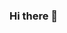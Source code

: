 ### Hi there 👋

<!--
**devnicius/devnicius** is a ✨ _special_ ✨ repository because its `README.md` (this file) appears on your GitHub profile.

<h1 align="center">Olá 👋, sou Vinícius</h1>
<h3 align="center">Um apaixonado desenvolvedor full stack do Brasil</h3>

<p align="left"> <img src= "https://komarev.com/ghpvc/?username=devnicius&label=Profile%20views&color=0e75b6&style=flat" alt="devnicius" /> </p>

- 🔭 Atualmente estou trabalhando em [Meu portfólio](devnicius. tech)

- 🌱 Atualmente estou aprendendo **Advanced Front-end, Back-end, Cloud e mais no curso TransformaTec.**

- 👨‍💻 Todos os meus projetos estão disponíveis em [devnicius.tech](devnicius.tech )

- 💬 Pergunte-me sobre **reagir**

- 📫 Como entrar em contato comigo **devnicius@protonmail.com**

<h3 align="left">Conecte-se comigo:</h3>
<p align="esquerda">
<a href="https://linkedin.com/in/https://www.linkedin.com/in/devnicius/" target="blank"><img align="center" src="https:// raw.githubusercontent.com/rahuldkjain/github-profile-readme-generator/master/src/images/icons/Social/linked-in-alt.svg" alt="https://www.linkedin.com/in/devnicius /" height="30" width="40" /></a>
</p>

<h3 align="left">Idiomas e ferramentas:</h3>
<p align="left"> <a href="https://aws.amazon.com" target="_blank" rel="noreferrer"> <img src="https://raw.githubusercontent.com/devicons /devicon/master/icons/amazonwebservices/amazonwebservices-original-wordmark.svg" alt="aws" width="40" height="40"/> </a> <a href="https://azure.microsoft .com/en-in/" target="_blank" rel="noreferrer"> <img src="https://www.vectorlogo.zone/logos/microsoft_azure/microsoft_azure-icon.svg" alt="azure" largura ="40" height="40"/> </a> <a href="https://getbootstrap.com" target="_blank" rel="noreferrer"> <img src="https://raw.githubusercontent.com/devicons/devicon/master/icons/bootstrap/bootstrap-plain-wordmark.svg" alt="bootstrap" width="40" height="40"/> < /a> <a href="https://www.cprogramming.com/" target="_blank" rel="noreferrer"> <img src="https://raw.githubusercontent.com/devicons/devicon/master /icons/c/c-original.svg" alt="c" width="40" height="40"/> </a> <a href="https://www.w3schools.com/css/" target="_blank" rel="noreferrer"> <img src="https://raw.githubusercontent.com/devicons/devicon/master/icons/css3/css3-original-wordmark.svg" alt="css3" largura ="40" altura="40"/> </a> <a href="https://www.figma.com/" target="_blank" rel="noreferrer"> <img src="https://www.vectorlogo.zone/ logos/figma/figma-icon.svg" alt="figma" width="40" height="40"/> </a> <a href="https://git-scm.com/" target=" _blank" rel="noreferrer"> <img src="https://www.vectorlogo.zone/logos/git-scm/git-scm-icon.svg" alt="git" width="40" height=" 40"/> </a> <a href="https://heroku.com" target="_blank" rel="noreferrer"> <img src="https://www.vectorlogo.zone/logos/heroku /heroku-icon.svg" alt="heroku" width="40" height="40"/> </a> <a href="https://www.w3.org/html/" target="_blank" rel="noreferrer"> <img src ="https://raw.githubusercontent.com/devicons/devicon/master/icons/html5/html5-original-wordmark.svg" alt="html5" width="40" height="40"/> </a > <a href="https://www.java.com" target="_blank" rel="noreferrer"> <img src="https://raw.githubusercontent.com/devicons/devicon/master/icons/ java/java-original.svg" alt="java" width="40" height="40"/> </a> <a href="https://developer.mozilla.org/en-US/docs/ Web/JavaScript"target="_blank" rel="noreferrer"> <img src="https://raw.githubusercontent.com/devicons/devicon/master/icons/javascript/javascript-original.svg" alt="javascript" width=" 40" height="40"/> </a> <a href="https://www.linux.org/" target="_blank" rel="noreferrer"> <img src="https://raw .githubusercontent.com/devicons/devicon/master/icons/linux/linux-original.svg" alt="linux" width="40" height="40"/> </a> <a href="https:/ /mariadb.org/" target="_blank" rel="noreferrer"> <img src="https://www.vectorlogo.zone/logos/mariadb/mariadb-icon.svg" alt="mariadb"largura="40" altura="40"/> </a> <a href="https://www.mysql.com/" target="_blank" rel="noreferrer"> <img src="https: //raw.githubusercontent.com/devicons/devicon/master/icons/mysql/mysql-original-wordmark.svg" alt="mysql" width="40" height="40"/> </a> <a href ="https://nodejs.org" target="_blank" rel="noreferrer"> <img src="https://raw.githubusercontent.com/devicons/devicon/master/icons/nodejs/nodejs-original- wordmark.svg" alt="nodejs" width="40" height="40"/> </a> <a href="https://www.oracle.com/" target="_blank" rel="noreferrer"> <img src="https://raw.githubusercontent.com/devicons/devicon/master/icons/oracle/oracle-original.svg" alt="oracle" width="40" height="40"/ > </a> <a href="https://www.postgresql.org" target="_blank" rel="noreferrer"> <img src="https://raw.githubusercontent.com/devicons/devicon/ master/icons/postgresql/postgresql-original-wordmark.svg" alt="postgresql" width="40" height="40"/> </a> <a href="https://reactjs.org/" target ="_blank" rel="noreferrer"> <img src="https://raw.githubusercontent.com/devicons/devicon/master/icons/react/react-original-wordmark.svg" alt="react" width="40" height="40"/> </a> <a href="https://sass-lang.com" target="_blank" rel="noreferrer"> <img src="https ://raw.githubusercontent.com/devicons/devicon/master/icons/sass/sass-original.svg" alt="sass" width="40" height="40"/> </a> <a href= "https://spring.io/" target="_blank" rel="noreferrer"> <img src="https://www.vectorlogo.zone/logos/springio/springio-icon.svg" alt="spring " largura="40" altura="40"/> </a> <a href="https://www.sqlite.org/" target="_blank" rel="noreferrer"> <img src="https://www.vectorlogo.zone/logos/sqlite/sqlite-icon.svg" alt="sqlite" width="40" height="40"/> </a> <a href="https:// tailwindcss.com/" target="_blank" rel="noreferrer"> <img src="https://www.vectorlogo.zone/logos/tailwindcss/tailwindcss-icon.svg" alt="tailwind" width="40 " altura="40"/> </a> </p>svg" alt="tailwind" width="40" height="40"/> </a> </p>svg" alt="tailwind" width="40" height="40"/> </a> </p>

<p><img align="left" src="https://github-readme-stats.vercel.app/api/top-langs?username=devnicius&show_icons=true&locale=en&layout=compact" alt="devnicius" /> </p>

<p> <img align="center" src="https://github-readme-stats.vercel.app/api?username=devnicius&show_icons=true&locale=en" alt="devnicius" /> </p>

<p><img align="center" src="https://github-readme-streak-stats.herokuapp.com/?user=devnicius&" alt="devnicius" /></p>
